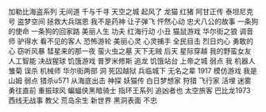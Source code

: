 加勒比海盗系列
无间道
千与千寻
天空之城
起风了
龙猫
红猪
阿甘正传
泰坦尼克号
盗梦空间
拯救大兵瑞恩
我不是药神
让子弹飞
怦然心动
忠犬八公的故事
一条狗的使命
一条狗的回家路
美丽人生
功夫
红海行动
小丑
猫鼠游戏
华尔街之狼
调音师
驴得水
看不见的客人
恐怖游轮
美丽心灵
心灵捕手
全民目击
烈日灼心
勇敢的心
窃听风暴
彗星来的那一夜
萤火虫之墓
天下无贼
后天
星际穿越
我的野蛮女友
人工智能
决战猩球
饥饿游戏
普罗米修斯
追龙
饥饿站台
上帝之城
弱点
我 机器人
雏菊
误杀
机械师
华尔街两部
洞
死囚越狱
兵临城下
无名之辈
1917
模仿游戏
我是山姆
弱点
猎杀u571
从海底出击
神探
妖猫传
白日梦想家
狩猎
飞行家
活埋
迷雾
勇往直前
重振球风
蝙蝠侠黑暗骑士
指环王系列
追凶者也
太空旅客
巴比龙1973
西线无战事
教父
荒岛余生
新世界
黑洞表面
不忠
